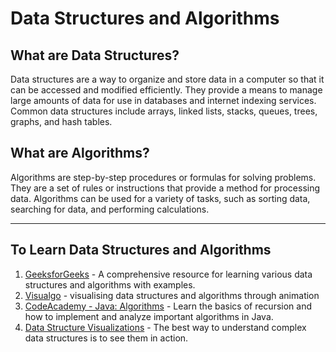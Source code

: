 # Data Structures and Algorithms

## What are Data Structures?
Data structures are a way to organize and store data in a computer so that it can be accessed and modified efficiently. They provide a means to manage large amounts of data for use in databases and internet indexing services. Common data structures include arrays, linked lists, stacks, queues, trees, graphs, and hash tables.

## What are Algorithms?
Algorithms are step-by-step procedures or formulas for solving problems. They are a set of rules or instructions that provide a method for processing data. Algorithms can be used for a variety of tasks, such as sorting data, searching for data, and performing calculations. 

---

## To Learn Data Structures and Algorithms
1. [GeeksforGeeks](https://www.geeksforgeeks.org/data-structures/) - A comprehensive resource for learning various data structures and algorithms with examples.
2. [Visualgo](https://visualgo.net/en) - visualising data structures and algorithms through animation
3. [CodeAcademy - Java: Algorithms](https://www.codecademy.com/enrolled/courses/java-algorithms) - Learn the basics of recursion and how to implement and analyze important algorithms in Java.
4. [Data Structure Visualizations](https://www.cs.usfca.edu/~galles/visualization/Algorithms.html) - The best way to understand complex data structures is to see them in action.  
